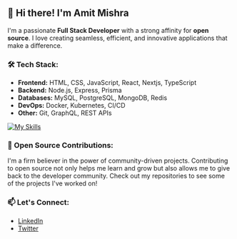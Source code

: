 ## 👋 Hi there! I'm Amit Mishra

I'm a passionate **Full Stack Developer** with a strong affinity for **open source**. I love creating seamless, efficient, and innovative applications that make a difference.

### 🛠️ Tech Stack:
- **Frontend:** HTML, CSS, JavaScript, React, Nextjs, TypeScript 
- **Backend:** Node.js, Express, Prisma
- **Databases:**  MySQL, PostgreSQL, MongoDB, Redis
- **DevOps:** Docker, Kubernetes, CI/CD
- **Other:** Git, GraphQL, REST APIs

 [![My Skills](https://skillicons.dev/icons?i=html,css,js,react,next,ts,nodejs,express,prisma,postgres,mongo,redis,docker,kubernetes,git,graphql)](https://skillicons.dev)

### 🌟 Open Source Contributions:
I'm a firm believer in the power of community-driven projects. Contributing to open source not only helps me learn and grow but also allows me to give back to the developer community. Check out my repositories to see some of the projects I've worked on!

### 📫 Let's Connect:
- [LinkedIn](https://www.linkedin.com/in/amit-mishra512/)
- [Twitter](https://x.com/amitmishra2510/)


